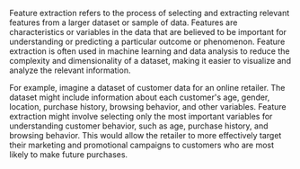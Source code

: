 Feature extraction refers to the process of selecting and extracting relevant features from a larger dataset or sample of data. Features are characteristics or variables in the data that are believed to be important for understanding or predicting a particular outcome or phenomenon. Feature extraction is often used in machine learning and data analysis to reduce the complexity and dimensionality of a dataset, making it easier to visualize and analyze the relevant information.

For example, imagine a dataset of customer data for an online retailer. The dataset might include information about each customer's age, gender, location, purchase history, browsing behavior, and other variables. Feature extraction might involve selecting only the most important variables for understanding customer behavior, such as age, purchase history, and browsing behavior. This would allow the retailer to more effectively target their marketing and promotional campaigns to customers who are most likely to make future purchases.